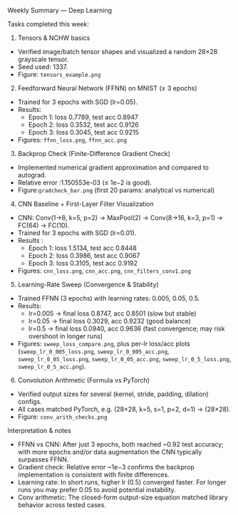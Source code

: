  Weekly Summary — Deep Learning 

Tasks completed this week:

1) Tensors & NCHW basics
- Verified image/batch tensor shapes and visualized a random 28×28 grayscale tensor.
- Seed used: 1337.
- Figure: `tensors_example.png`

2) Feedforward Neural Network (FFNN) on MNIST (≥ 3 epochs)
- Trained for 3 epochs with SGD (lr=0.05).
- Results:
  - Epoch 1: loss 0.7789, test acc 0.8947
  - Epoch 2: loss 0.3532, test acc 0.9126
  - Epoch 3: loss 0.3045, test acc 0.9215
- Figures: `ffnn_loss.png`, `ffnn_acc.png`

3) Backprop Check (Finite-Difference Gradient Check)
- Implemented numerical gradient approximation and compared to autograd.
- Relative error :1.150553e-03 (≤ 1e−2 is good).
- Figure:`gradcheck_bar.png` (first 20 params: analytical vs numerical)

4) CNN Baseline + First-Layer Filter Visualization
- CNN: Conv(1→8, k=5, p=2) → MaxPool(2) → Conv(8→16, k=3, p=1) → FC(64) → FC(10).
- Trained for 3 epochs with SGD (lr=0.01).
- Results :
  - Epoch 1: loss 1.5134, test acc 0.8448
  - Epoch 2: loss 0.3986, test acc 0.9067
  - Epoch 3: loss 0.3105, test acc 0.9192
- Figures: `cnn_loss.png`, `cnn_acc.png`, `cnn_filters_conv1.png`

5) Learning-Rate Sweep (Convergence & Stability)
- Trained FFNN (3 epochs) with learning rates: 0.005, 0.05, 0.5.
- Results:
  - lr=0.005 → final loss 0.8747, acc 0.8501 (slow but stable)
  - lr=0.05 → final loss 0.3029, acc 0.9232 (good balance)
  - lr=0.5 → final loss 0.0940, acc 0.9636 (fast convergence; may risk overshoot in longer runs)
- Figures: `sweep_loss_compare.png`, plus per-lr loss/acc plots  
  (`sweep_lr_0_005_loss.png`, `sweep_lr_0_005_acc.png`, `sweep_lr_0_05_loss.png`, `sweep_lr_0_05_acc.png`, `sweep_lr_0_5_loss.png`, `sweep_lr_0_5_acc.png`).

6) Convolution Arithmetic (Formula vs PyTorch)
- Verified output sizes for several (kernel, stride, padding, dilation) configs.
- All cases matched PyTorch, e.g. (28×28, k=5, s=1, p=2, d=1) → (28×28).
- Figure: `conv_arith_checks.png`


Interpretation & notes
- FFNN vs CNN: After just 3 epochs, both reached ~0.92 test accuracy; with more epochs and/or data augmentation the CNN typically surpasses FFNN.
- Gradient check: Relative error ~1e−3 confirms the backprop implementation is consistent with finite differences.
- Learning rate: In short runs, higher lr (0.5) converged faster. For longer runs you may prefer 0.05 to avoid potential instability.
- Conv arithmetic: The closed-form output-size equation matched library behavior across tested cases.


